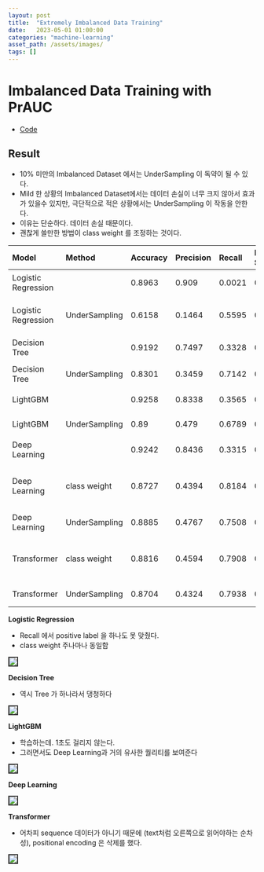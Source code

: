 ```yaml
---
layout: post
title:  "Extremely Imbalanced Data Training"
date:   2023-05-01 01:00:00
categories: "machine-learning"
asset_path: /assets/images/
tags: []
---
```


# Imbalanced Data Training with PrAUC

- [Code](https://github.com/AndersonJo/machine-learning/blob/master/121%20Imbalanced%20Model/imbalanced.ipynb)


## Result

- 10% 미만의 Imbalanced Dataset 에서는 UnderSampling 이 독약이 될 수 있다. 
- Mild 한 상황의 Imbalanced Dataset에서는 데이터 손실이 너무 크지 않아서 효과가 있을수 있지만, 극단적으로 적은 상황에서는 UnderSampling 이 작동을 안한다. 
- 이유는 단순하다. 데이터 손실 때문이다. 
- 괜찮게 쓸만한 방법이 class weight 를 조정하는 것이다. 

| Model               | Method        | Accuracy | Precision | Recall | F1 Score | PrAUC  | Description                                   |
|:--------------------|:--------------|:---------|:----------|:-------|:---------|:-------|:----------------------------------------------|
| Logistic Regression |               | 0.8963   | 0.909     | 0.0021 | 0.0042   | 0.2436 | class_weight 주던 말던 동일함                        |
| Logistic Regression | UnderSampling | 0.6158   | 0.1464    | 0.5595 | 0.2321   | 0.2227 | PrAUC 가 그냥 돌릴때보다도 적음. 웃기네                     |
| Decision Tree       |               | 0.9192   | 0.7497    | 0.3328 | 0.4631   | 0.5187 | max_depth 조절에 따라 다름                           |
| Decision Tree       | UnderSampling | 0.8301   | 0.3459    | 0.7142 | 0.4660   | 0.4847 | PrAUC 가 그냥 돌릴때보다 더 적음.                        |
| LightGBM            |               | 0.9258   | 0.8338    | 0.3565 | 0.4995   | 0.6625 | n_estimators=400 / 학습 1초도 안걸림                 |
| LightGBM            | UnderSampling | 0.89     | 0.479     | 0.6789 | 0.5617   | 0.6428 | n_estimators=400 / 학습 1초도 안걸림                 |
| Deep Learning       |               | 0.9242   | 0.8436    | 0.3315 | 0.4760   | 0.5301 | 7.2K params / 그냥 돌림                           |
| Deep Learning       | class weight  | 0.8727   | 0.4394    | 0.8184 | 0.5718   | 0.6785 | 7.2K params / class weight adjusted 8.633 사용  |
| Deep Learning       | UnderSampling | 0.8885   | 0.4767    | 0.7508 | 0.5832   | 0.6007 | 딥러닝에서도 PrAUC 가 낮게 나옴                          |
| Transformer         | class weight  | 0.8816   | 0.4594    | 0.7908 | 0.5812   | 0.6903 | 12.8k params / class weight adjusted 8.633 사용 |
| Transformer         | UnderSampling | 0.8704   | 0.4324    | 0.7938 | 0.5598   | 0.6655 | Accuracy, PrAUC 둘다 잘 안나옴                      |


**Logistic Regression**<br>

 - Recall 에서 positive label 을 하나도 못 맞췄다.
 - class weight 주나마나 동일함

<img src="{{ page.asset_path }}imbalanced-logistic-regression.png" class="img-responsive img-rounded img-fluid center" style="border: 2px solid #333333">


**Decision Tree**<br>

 - 역시 Tree 가 하나라서 댕청하다

<img src="{{ page.asset_path }}imbalanced-decision-tree.png" class="img-responsive img-rounded img-fluid center" style="border: 2px solid #333333">


**LightGBM**<br>

- 학습하는데. 1초도 걸리지 않는다. 
- 그러면서도 Deep Learning과 거의 유사한 퀄리티를 보여준다

<img src="{{ page.asset_path }}imbalanced-lightgbm.png" class="img-responsive img-rounded img-fluid center" style="border: 2px solid #333333">


**Deep Learning**<br>

<img src="{{ page.asset_path }}imbalanced-deeplearning.png" class="img-responsive img-rounded img-fluid center" style="border: 2px solid #333333">


**Transformer**<br>

 - 어차피 sequence 데이터가 아니기 때문에 (text처럼 오른쪽으로 읽어야하는 순차성), positional encoding 은 삭제를 했다.

<img src="{{ page.asset_path }}imbalanced-transformer.png" class="img-responsive img-rounded img-fluid center" style="border: 2px solid #333333">


